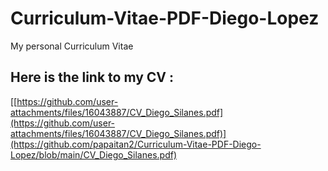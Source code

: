 # Curriculum-Vitae-PDF-Diego-Lopez
My personal Curriculum Vitae
## Here is the link to my CV :
[[https://github.com/user-attachments/files/16043887/CV_Diego_Silanes.pdf](https://github.com/user-attachments/files/16043887/CV_Diego_Silanes.pdf)](https://github.com/papaitan2/Curriculum-Vitae-PDF-Diego-Lopez/blob/main/CV_Diego_Silanes.pdf)


